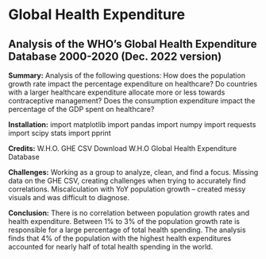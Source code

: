 # Global Health Expenditure
## Analysis of the WHO’s Global Health Expenditure Database 2000-2020 (Dec. 2022 version)

**Summary:** Analysis of the following questions:
How does the population growth rate impact the percentage expenditure on healthcare?
Do countries with a larger healthcare expenditure allocate more or less towards contraceptive management?
Does the consumption expenditure impact the percentage of the GDP spent on healthcare?

**Installation:**
import matplotlib
import pandas
import numpy
import requests
import scipy stats
import pprint

**Credits:**
  W.H.O. GHE CSV Download
  W.H.O Global Health Expenditure Database
  
**Challenges:**
Working as a group to analyze, clean, and find a focus.
 Missing data on the GHE CSV, creating challenges when trying to accurately find correlations.
Miscalculation with YoY population growth – created messy visuals and was difficult to diagnose. 

**Conclusion:**
There is no correlation between population growth rates and health expenditure. Between 1% to 3% of the population growth rate is responsible for a large percentage of total health spending. The analysis finds that 4% of the population with the highest health expenditures accounted for nearly half of total health spending in the world.


